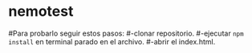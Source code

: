 # nemotest
#Para probarlo seguir estos pasos:
#-clonar repositorio.
#-ejecutar ``npm install`` en terminal parado en el archivo.
#-abrir el index.html. 
